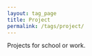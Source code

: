 ```yaml
---
layout: tag_page
title: Project
permalink: /tags/project/
---
```


Projects for school or work.
